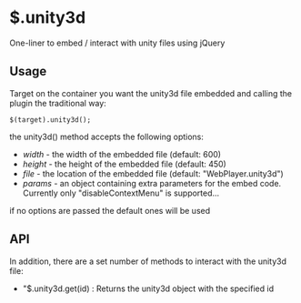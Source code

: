 # $.unity3d

One-liner to embed / interact with unity files using jQuery 

## Usage 

Target on the container you want the unity3d file embedded and calling the plugin the traditional way: 
```
$(target).unity3d(); 
```
the unity3d() method accepts the following options:

* *width* - the width of the embedded file (default: 600)
* *height* - the height of the embedded file (default: 450)
* *file* - the location of the embedded file (default: "WebPlayer.unity3d")
* *params* - an object containing extra parameters for the embed code. Currently only "disableContextMenu" is supported...

if no options are passed the default ones will be used

## API 

In addition, there are a set number of methods to interact with the unity3d file: 

* "$.unity3d.get(id) : Returns the unity3d object with the specified id


